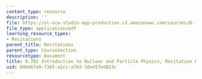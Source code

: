 ```yaml
---
content_type: resource
description: ''
file: https://ol-ocw-studio-app-production.s3.amazonaws.com/courses/8-701-introduction-to-nuclear-and-particle-physics-fall-2020/04bd67e07365a2cca7b33de457ed023c_MIT8_701f20_rec6_soln.pdf
file_type: application/pdf
learning_resource_types:
- Recitations
parent_title: Recitations
parent_type: CourseSection
resourcetype: Document
title: 8.701 Introduction to Nuclear and Particle Physics, Recitation 6 Solutions
uid: 04bd67e0-7365-a2cc-a7b3-3de457ed023c
---
```

